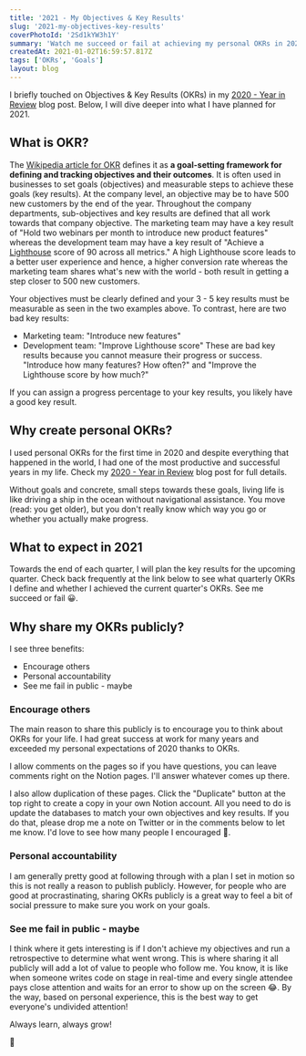 ```yaml
---
title: '2021 - My Objectives & Key Results'
slug: '2021-my-objectives-key-results'
coverPhotoId: '2Sd1kYW3h1Y'
summary: 'Watch me succeed or fail at achieving my personal OKRs in 2021.'
createdAt: 2021-01-02T16:59:57.817Z
tags: ['OKRs', 'Goals']
layout: blog
---
```


<script>
  export let data;
  const assetsBasePath = `/blog/${data.slug}`;
</script>

<!-- Photo by [🇻🇪 Jose G. Ortega Castro 🇲🇽](https://unsplash.com/@j0rt?utm_source=unsplash&amp;utm_medium=referral&amp;utm_content=creditCopyText) on [Unsplash](https://unsplash.com/s/photos/notebook?utm_source=unsplash&amp;utm_medium=referral&amp;utm_content=creditCopyText) -->

I briefly touched on Objectives & Key Results (OKRs) in my [2020 - Year in Review](https://www.mootoday.com/blog/2020-year-in-review) blog post. Below, I will dive deeper into what I have planned for 2021.

## What is OKR?

The [Wikipedia article for OKR](https://en.wikipedia.org/wiki/OKR) defines it as **a goal-setting framework for defining and tracking objectives and their outcomes**. It is often used in businesses to set goals (objectives) and measurable steps to achieve these goals (key results).
At the company level, an objective may be to have 500 new customers by the end of the year. Throughout the company departments, sub-objectives and key results are defined that all work towards that company objective. The marketing team may have a key result of "Hold two webinars per month to introduce new product features" whereas the development team may have a key result of "Achieve a [Lighthouse](https://developers.google.com/web/tools/lighthouse) score of 90 across all metrics."
A high Lighthouse score leads to a better user experience and hence, a higher conversion rate whereas the marketing team shares what's new with the world - both result in getting a step closer to 500 new customers.

Your objectives must be clearly defined and your 3 - 5 key results must be measurable as seen in the two examples above. To contrast, here are two bad key results:

- Marketing team: "Introduce new features"
- Development team: "Improve Lighthouse score"
  These are bad key results because you cannot measure their progress or success. "Introduce how many features? How often?" and "Improve the Lighthouse score by how much?"

If you can assign a progress percentage to your key results, you likely have a good key result.

## Why create personal OKRs?

I used personal OKRs for the first time in 2020 and despite everything that happened in the world, I had one of the most productive and successful years in my life. Check my [2020 - Year in Review](https://www.mootoday.com/blog/2020-year-in-review) blog post for full details.

Without goals and concrete, small steps towards these goals, living life is like driving a ship in the ocean without navigational assistance. You move (read: you get older), but you don't really know which way you go or whether you actually make progress.

## What to expect in 2021

Towards the end of each quarter, I will plan the key results for the upcoming quarter. Check back frequently at the link below to see what quarterly OKRs I define and whether I achieved the current quarter's OKRs. See me succeed or fail 😀.

## Why share my OKRs publicly?

I see three benefits:

- Encourage others
- Personal accountability
- See me fail in public - maybe

### Encourage others

The main reason to share this publicly is to encourage you to think about OKRs for your life. I had great success at work for many years and exceeded my personal expectations of 2020 thanks to OKRs.

I allow comments on the pages so if you have questions, you can leave comments right on the Notion pages. I'll answer whatever comes up there.

I also allow duplication of these pages. Click the "Duplicate" button at the top right to create a copy in your own Notion account. All you need to do is update the databases to match your own objectives and key results. If you do that, please drop me a note on Twitter or in the comments below to let me know. I'd love to see how many people I encouraged 🙏.

### Personal accountability

I am generally pretty good at following through with a plan I set in motion so this is not really a reason to publish publicly. However, for people who are good at procrastinating, sharing OKRs publicly is a great way to feel a bit of social pressure to make sure you work on your goals.

### See me fail in public - maybe

I think where it gets interesting is if I don't achieve my objectives and run a retrospective to determine what went wrong. This is where sharing it all publicly will add a lot of value to people who follow me.
You know, it is like when someone writes code on stage in real-time and every single attendee pays close attention and waits for an error to show up on the screen 😂. By the way, based on personal experience, this is the best way to get everyone's undivided attention!

Always learn, always grow!

👋

